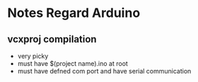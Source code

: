 # Notes Regard Arduino

## vcxproj compilation
- very picky
 - must have $(project name).ino at root
 - must have defned com port and have serial communication